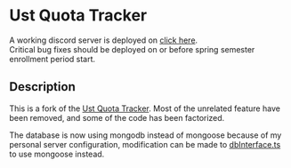 # Ust Quota Tracker

A working discord server is deployed on [click here](https://discord.gg/Vwwj8vYKBd).  
Critical bug fixes should be deployed on or before spring semester enrollment period start. 

## Description

This is a fork of the [Ust Quota Tracker](https://github.com/henveloper/discord-ustquotatracker). Most of the unrelated feature have been removed, and some of the code has been factorized.

The database is now using mongodb instead of mongoose because of my personal server configuration, modification can be made to [dbInterface.ts](./src/database/dbInterface.ts) to use mongoose instead.
